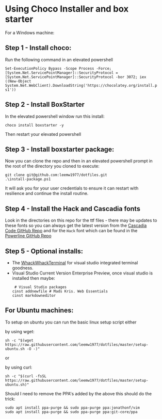 # Using Choco Installer and box starter

For a Windows machine:

## Step 1 - Install choco:

Run the following command in an elevated powershell

`Set-ExecutionPolicy Bypass -Scope Process -Force; [System.Net.ServicePointManager]::SecurityProtocol = [System.Net.ServicePointManager]::SecurityProtocol -bor 3072; iex ((New-Object System.Net.WebClient).DownloadString('https://chocolatey.org/install.ps1'))`

## Step 2 - Install BoxStarter
In the elevated powershell window run this install:

`choco install boxstarter -y`

Then restart your elevated powershell

## Step 3 - Install boxstarter package:
Now you can clone the repo and then in an elevated powershell prompt in the root of the directory you cloned to execute:

```
git clone git@github.com:leemw1977/dotfiles.git
.\install-package.ps1 
```

It will ask you for your user credentials to ensure it can restart with resilience and continue the install routine.

## Step 4 - Install the Hack and Cascadia fonts
Look in the directories on this repo for the ttf files - there may be updates to these fonts so you can always get the latest version from the [Cascadia Code GitHub Repo](https://github.com/microsoft/cascadia-code/releases) and for the `Hack` font which can be found in the [Powerline GitHub Repo](https://github.com/powerline/fonts/tree/master/Hack)


## Step 5 - Optional installs:
* The [WhackWhackTerminal](https://marketplace.visualstudio.com/items?itemName=dos-cafe.WhackWhackTerminal) for visual studio integrated terminal goodness.
* Visual Studio Current Version Enterprise Preview, once visual studio is installed then maybe:
    ```
     # Visual Studio packages
    cinst addnewfile # Mads Kris. Web Essentials
    cinst markdowneditor
    ```


## For Ubuntu machines:
To setup on ubuntu you can run the basic linux setup script either

by using wget:

```shell
sh -c "$(wget https://raw.githubusercontent.com/leemw1977/dotfiles/master/setup-ubuntu.sh -O -)"
```

or 

by using curl:

```shell
sh -c "$(curl -fsSL https://raw.githubusercontent.com/leemw1977/dotfiles/master/setup-ubuntu.sh)"
```

Should I need to remove the PPA's added by the above this should do the trick:
```shell
sudo apt install ppa-purge && sudo ppa-purge ppa:jonathonf/vim
sudo apt install ppa-purge && sudo ppa-purge ppa:git-core/ppa
